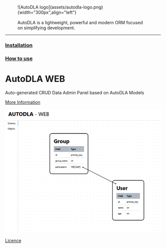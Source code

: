 <figure markdown="span">
    ![AutoDLA logo](assets/autodla-logo.png){width="300px",align="left"}
    <div style="margin-top: 1rem">
        AutoDLA is a lightweight, powerful and modern ORM focused on simplifying development.
    </div>
</figure>

---

### [Installation](installation.md)

### [How to use](basic_usage.md)

# AutoDLA WEB
Auto-generated CRUD Data Admin Panel based on AutoDLA Models

[More Information](autodla_web.md)

![AutoDLA WEB Schema Page](assets/autodla3.png)

[Licence](license.md)
